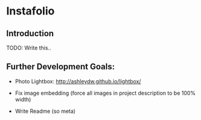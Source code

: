 # Instafolio

## Introduction

TODO: Write this..


## Further Development Goals:

* Photo Lightbox: http://ashleydw.github.io/lightbox/

* Fix image embedding (force all images in project description to be 100% width)

* Write Readme (so meta)
